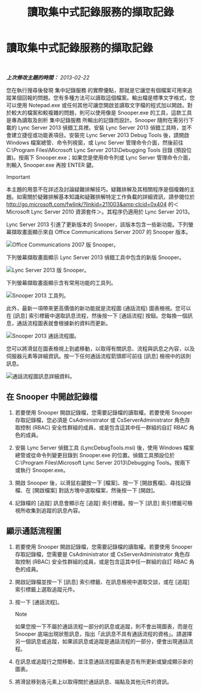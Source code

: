 ﻿---
title: 讀取集中式記錄服務的擷取記錄
TOCTitle: 讀取集中式記錄服務的擷取記錄
ms:assetid: c86ccf61-d86f-4ebd-b8d1-984a1b73005d
ms:mtpsurl: https://technet.microsoft.com/zh-tw/library/JJ721879(v=OCS.15)
ms:contentKeyID: 49890309
ms.date: 08/10/2015
mtps_version: v=OCS.15
ms.translationtype: HT
---

# 讀取集中式記錄服務的擷取記錄

 

_**上次修改主題的時間：** 2013-02-22_

您在執行搜尋後發現 集中記錄服務 的實際優點，那就是它讓您有個檔案可用來追蹤某個回報的問題。您有多種方法可以讀取這個檔案。輸出檔是標準文字格式，您可以使用 Notepad.exe 或任何其他可讓您開啟並讀取文字檔的程式加以開啟。對於較大的檔案和較複雜的問題，則可以使用像是 Snooper.exe 的工具，這款工具是專為讀取及剖析 集中記錄服務 所輸出的記錄而設計。Snooper 隨附在需另行下載的 Lync Server 2013 偵錯工具裡。安裝 Lync Server 2013 偵錯工具時，並不會建立捷徑或功能表項目。安裝完 Lync Server 2013 Debug Tools 後，請開啟 Windows 檔案總管、命令列視窗，或 Lync Server 管理命令介面，然後前往 C:\\Program Files\\Microsoft Lync Server 2013\\Debugging Tools 目錄 (預設位置)。按兩下 Snooper.exe；如果您是使用命令列或 Lync Server 管理命令介面，則輸入 Snooper.exe 再按 ENTER 鍵。

> [!IMPORTANT]  
> 本主題的用意不在詳述及討論疑難排解技巧。疑難排解及其相關程序是個複雜的主題。如需關於疑難排解基本知識和疑難排解特定工作負載的詳細資訊，請參閱位於 <a href="http://go.microsoft.com/fwlink/?linkid=211003%26clcid=0x404" class="uri">http://go.microsoft.com/fwlink/?linkid=211003&amp;clcid=0x404</a> 的＜Microsoft Lync Server 2010 資源套件＞。其程序仍適用於 Lync Server 2013。



Lync Server 2013 引進了更新版本的 Snooper，該版本包含一些新功能。下列螢幕擷取畫面顯示來自 Office Communications Server 2007 的 Snooper 版本。

![Office Communications 2007 版 Snooper。](images/JJ721879.129503a8-8edd-4bb0-a68f-c43f9a548b93(OCS.15).jpg "Office Communications 2007 版 Snooper。")

下列螢幕擷取畫面顯示 Lync Server 2013 偵錯工具中包含的新版 Snooper。

![Lync Server 2013 版 Snooper。](images/JJ721879.131495dd-8220-4ae4-af37-0ac5c318fd45(OCS.15).jpg "Lync Server 2013 版 Snooper。")

下列螢幕擷取畫面顯示含有常用功能的工具列。

![Snooper 2013 工具列。](images/JJ721879.989249c5-a33e-4251-b8b4-411019cc12b2(OCS.15).jpg "Snooper 2013 工具列。")

此外，最新一項帶來更高價值的新功能就是流程圖 (通話流程) 圖表檢視。您可以在 \[訊息\] 索引標籤中選取訊息流程，然後按一下 \[通話流程\] 按鈕。您每換一個訊息，通話流程圖表就會根據新的資料而更新。

![Snooper 2013 通話流程圖。](images/JJ721879.bb8be45d-a842-48fe-86f8-380207d70bab(OCS.15).jpg "Snooper 2013 通話流程圖。")

您可以將滑鼠在圖表檢視上到處移動，以取得有關訊息、流程與訊息之內容，以及伺服器元素等詳細資訊。按一下任何通話流程箭頭即可前往 \[訊息\] 檢視中的該則訊息。

![通話流程圖訊息詳細資料。](images/JJ721879.1147d720-38a9-4bda-8361-78f27ecde3d1(OCS.15).jpg "通話流程圖訊息詳細資料。")

## 在 Snooper 中開啟記錄檔

1.  若要使用 Snooper 開啟記錄檔，您需要記錄檔的讀取權。若要使用 Snooper 存取記錄檔，您必須是 CsAdministrator 或 CsServerAdministrator 角色存取控制 (RBAC) 安全性群組的成員，或是包含這其中任一群組的自訂 RBAC 角色的成員。

2.  安裝 Lync Server 偵錯工具 (LyncDebugTools.msi) 後，使用 Windows 檔案總管或從命令列變更目錄到 Snooper.exe 的位置。偵錯工具預設位於 C:\\Program Files\\Microsoft Lync Server 2013\\Debugging Tools。按兩下或執行 Snooper.exe。

3.  開啟 Snooper 後，以滑鼠右鍵按一下 \[檔案\]、按一下 \[開啟舊檔\]、尋找記錄檔、在 \[開啟檔案\] 對話方塊中選取檔案，然後按一下 \[開啟\]。

4.  記錄檔的 \[追蹤\] 訊息會顯示在 \[追蹤\] 索引標籤。按一下 \[訊息\] 索引標籤可檢視所收集到追蹤的訊息內容。

## 顯示通話流程圖

1.  若要使用 Snooper 開啟記錄檔，您需要記錄檔的讀取權。若要使用 Snooper 存取記錄檔，您需要是 CsAdministrator 或 CsServerAdministrator 角色存取控制 (RBAC) 安全性群組的成員，或是包含這其中任一群組的自訂 RBAC 角色的成員。

2.  開啟記錄檔並按一下 \[訊息\] 索引標籤、在訊息檢視中選取交談，或在 \[追蹤\] 索引標籤上選取追蹤元件。

3.  按一下 \[通話流程\]。
    
    > [!NOTE]  
    > 如果您按一下不屬於通話流程一部分的訊息或追蹤，則不會出現圖表，而是在 Snooper 底端出現狀態訊息，指出「此訊息不具有通話流程的資格」。請選擇另一個訊息或追蹤，如果該訊息或追蹤是通話流程的一部分，便會出現通話流程。
    


4.  在訊息或追蹤行之間移動，並注意通話流程圖表是否有所更新或變成顯示新的圖表。

5.  將滑鼠移到各元素上以取得關於通話訊息、端點及其他元件的資訊。

